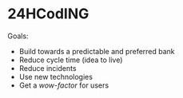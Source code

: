 24HCodING
=========

Goals:

* Build towards a predictable and preferred bank
* Reduce cycle time (idea to live)
* Reduce incidents
* Use new technologies
* Get a *wow-factor* for users
